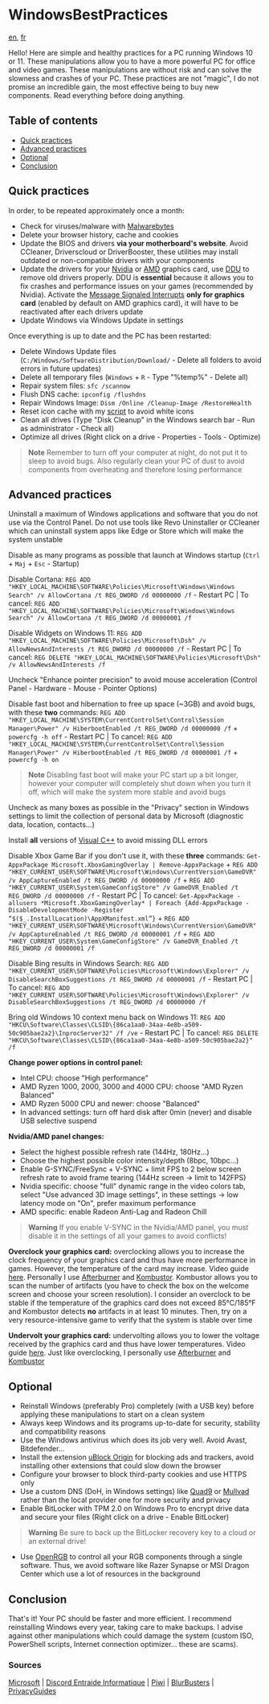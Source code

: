 # WindowsBestPractices

[en](/README.md), [fr](/README-FR.md)

Hello! Here are simple and healthy practices for a PC running Windows 10 or 11. These manipulations allow you to have a more powerful PC for office and video games. These manipulations are without risk and can solve the slowness and crashes of your PC. These practices are not "magic", I do not promise an incredible gain, the most effective being to buy new components. Read everything before doing anything.

## Table of contents
- [Quick practices](#quick-practices)
- [Advanced practices](#advanced-practices)
- [Optional](#optional)
- [Conclusion](#conclusion)

## Quick practices
In order, to be repeated approximately once a month:
* Check for viruses/malware with [Malwarebytes](https://malwarebytes.com/)
* Delete your browser history, cache and cookies
* Update the BIOS and drivers **via your motherboard's website**. Avoid CCleaner, Driverscloud or DriverBooster, these utilities may install outdated or non-compatible drivers with your components
* Update the drivers for your [Nvidia](https://www.nvidia.com/Download/index.aspx?lang=en-us) or [AMD](https://www.amd.com/en/support) graphics card, use [DDU](https://www.guru3d.com/files-details/display-driver-uninstaller-download.html) to remove old drivers properly. DDU is **essential** because it allows you to fix crashes and performance issues on your games (recommended by Nvidia). Activate the [Message Signaled Interrupts](https://www.mediafire.com/file/ewpy1p0rr132thk/MSI_util_v3.zip) **only for graphics card** (enabled by default on AMD graphics card), it will have to be reactivated after each drivers update
* Update Windows via Windows Update in settings

Once everything is up to date and the PC has been restarted:
* Delete Windows Update files (`C:/Windows/SoftwareDistribution/Download/` - Delete all folders to avoid errors in future updates)
* Delete all temporary files (`Windows` + `R` - Type "%temp%" - Delete all)
* Repair system files: `sfc /scannow`
* Flush DNS cache: `ipconfig /flushdns`
* Repair Windows Image: `Dism /Online /Cleanup-Image /RestoreHealth`
* Reset icon cache with my [script](https://github.com/PouletEnSlip/ResetIconCache) to avoid white icons
* Clean all drives (Type "Disk Cleanup" in the Windows search bar - Run as administrator - Check all)
* Optimize all drives (Right click on a drive - Properties - Tools - Optimize)

> **Note** Remember to turn off your computer at night, do not put it to sleep to avoid bugs. Also regularly clean your PC of dust to avoid components from overheating and therefore losing performance

## Advanced practices
Uninstall a maximum of Windows applications and software that you do not use via the Control Panel. Do not use tools like Revo Uninstaller or CCleaner which can uninstall system apps like Edge or Store which will make the system unstable

Disable as many programs as possible that launch at Windows startup (`Ctrl` + `Maj` + `Esc` - Startup)

Disable Cortana: `REG ADD "HKEY_LOCAL_MACHINE\SOFTWARE\Policies\Microsoft\Windows\Windows Search" /v AllowCortana /t REG_DWORD /d 00000000 /f` - Restart PC | To cancel: `REG ADD "HKEY_LOCAL_MACHINE\SOFTWARE\Policies\Microsoft\Windows\Windows Search" /v AllowCortana /t REG_DWORD /d 00000001 /f`

Disable Widgets on Windows 11: `REG ADD "HKEY_LOCAL_MACHINE\SOFTWARE\Policies\Microsoft\Dsh" /v AllowNewsAndInterests /t REG_DWORD /d 00000000 /f` - Restart PC | To cancel: `REG DELETE "HKEY_LOCAL_MACHINE\SOFTWARE\Policies\Microsoft\Dsh" /v AllowNewsAndInterests /f`

Uncheck "Enhance pointer precision" 
to avoid mouse acceleration (Control Panel - Hardware - Mouse - Pointer Options)

Disable fast boot and hibernation to free up space (~3GB) and avoid bugs, with these **two** commands: `REG ADD "HKEY_LOCAL_MACHINE\SYSTEM\CurrentControlSet\Control\Session Manager\Power" /v HiberbootEnabled /t REG_DWORD /d 00000000 /f` + `powercfg -h off` - Restart PC | To cancel: `REG ADD "HKEY_LOCAL_MACHINE\SYSTEM\CurrentControlSet\Control\Session Manager\Power" /v HiberbootEnabled /t REG_DWORD /d 00000001 /f` + `powercfg -h on`
> **Note** Disabling fast boot will make your PC start up a bit longer, however your computer will completely shut down when you turn it off, which will make the system more stable and avoid bugs

Uncheck as many boxes as possible in the "Privacy" section in Windows settings to limit the collection of personal data by Microsoft (diagnostic data, location, contacts...)

Install **all** versions of [Visual C++](https://www.techpowerup.com/download/visual-c-redistributable-runtime-package-all-in-one/) to avoid missing DLL errors

Disable Xbox Game Bar if you don't use it, with these **three** commands: `Get-AppxPackage Microsoft.XboxGamingOverlay | Remove-AppxPackage` + `REG ADD "HKEY_CURRENT_USER\SOFTWARE\Microsoft\Windows\CurrentVersion\GameDVR" /v AppCaptureEnabled /t REG_DWORD /d 00000000 /f` + `REG ADD "HKEY_CURRENT_USER\System\GameConfigStore" /v GameDVR_Enabled /t REG_DWORD /d 00000000 /f` - Restart PC | To cancel: `Get-AppxPackage -allusers *Microsoft.XboxGamingOverlay* | Foreach {Add-AppxPackage -DisableDevelopmentMode -Register “$($_.InstallLocation)\AppXManifest.xml”}` + `REG ADD "HKEY_CURRENT_USER\SOFTWARE\Microsoft\Windows\CurrentVersion\GameDVR" /v AppCaptureEnabled /t REG_DWORD /d 00000001 /f` + `REG ADD "HKEY_CURRENT_USER\System\GameConfigStore" /v GameDVR_Enabled /t REG_DWORD /d 00000001 /f`

Disable Bing results in Windows Search: `REG ADD "HKEY_CURRENT_USER\SOFTWARE\Policies\Microsoft\Windows\Explorer" /v DisableSearchBoxSuggestions /t REG_DWORD /d 00000001 /f` - Restart PC | To cancel: `REG ADD "HKEY_CURRENT_USER\SOFTWARE\Policies\Microsoft\Windows\Explorer" /v DisableSearchBoxSuggestions /t REG_DWORD /d 00000000 /f`

Bring old Windows 10 context menu back on Windows 11: `REG ADD "HKCU\Software\Classes\CLSID\{86ca1aa0-34aa-4e8b-a509-50c905bae2a2}\InprocServer32" /f /ve` - Restart PC | To cancel: `REG DELETE "HKCU\Software\Classes\CLSID\{86ca1aa0-34aa-4e8b-a509-50c905bae2a2}" /f`

**Change power options in control panel:**
* Intel CPU: choose "High performance"
* AMD Ryzen 1000, 2000, 3000 and 4000 CPU: choose "AMD Ryzen Balanced"
* AMD Ryzen 5000 CPU and newer: choose "Balanced"
* In advanced settings: turn off hard disk after 0min (never) and disable USB selective suspend

**Nvidia/AMD panel changes:**
* Select the highest possible refresh rate (144Hz, 180Hz...)
* Choose the highest possible color intensity/depth (8bpc, 10bpc...)
* Enable G-SYNC/FreeSync + V-SYNC + limit FPS to 2 below screen refresh rate to avoid frame tearing (144Hz screen → limit to 142FPS)
* Nvidia specific: choose "full" dynamic range in the video colors tab, select "Use advanced 3D image settings", in these settings -> low latency mode on "On", prefer maximum performance
* AMD specific: enable Radeon Anti-Lag and Radeon Chill
> **Warning** If you enable V-SYNC in the Nvidia/AMD panel, you must disable it in the settings of all your games to avoid conflicts!

**Overclock your graphics card:** overclocking allows you to increase the clock frequency of your graphics card and thus have more performance in games. However, the temperature of the card may increase. Video guide [here](https://www.youtube.com/watch?v=6_Me603fnq8). Personally I use [Afterburner](https://www.msi.com/Landing/afterburner/graphics-cards) and [Kombustor](https://msikombustor.com/). Kombustor allows you to scan the number of artifacts (you have to check the box on the welcome screen and choose your screen resolution). I consider an overclock to be stable if the temperature of the graphics card does not exceed 85°C/185°F and Kombustor detects **no** artifacts in at least 10 minutes. Then, try on a very resource-intensive game to verify that the system is stable over time

**Undervolt your graphics card:** undervolting allows you to lower the voltage received by the graphics card and thus have lower temperatures. Video guide [here](https://www.youtube.com/watch?v=eaVp6vcVIts). Just like overclocking, I personally use [Afterburner](https://www.msi.com/Landing/afterburner/graphics-cards) and [Kombustor](https://msikombustor.com/)

## Optional
* Reinstall Windows (preferably Pro) completely (with a USB key) before applying these manipulations to start on a clean system
* Always keep Windows and its programs up-to-date for security, stability and compatibility reasons
* Use the Windows antivirus which does its job very well. Avoid Avast, Bitdefender...
* Install the extension [uBlock Origin](https://ublockorigin.com/) for blocking ads and trackers, avoid installing other extensions that could slow down the browser
* Configure your browser to block third-party cookies and use HTTPS only
* Use a custom DNS (DoH, in Windows settings) like [Quad9](https://www.quad9.net) or [Mullvad](https://mullvad.net/fr/help/dns-over-https-and-dns-over-tls/) rather than the local provider one for more security and privacy
* Enable BitLocker with TPM 2.0 on Windows Pro to encrypt drive data and secure your files (Right click on a drive - Enable BitLocker)
> **Warning** Be sure to back up the BitLocker recovery key to a cloud or an external drive!
* Use [OpenRGB](https://gitlab.com/CalcProgrammer1/OpenRGB) to control all your RGB components through a single software. Thus, we avoid software like Razer Synapse or MSI Dragon Center which use a lot of resources in the background

## Conclusion
That's it! Your PC should be faster and more efficient. I recommend reinstalling Windows every year, taking care to make backups. I advise against other manipulations which could damage the system (custom ISO, PowerShell scripts, Internet connection optimizer... these are scams).

### Sources
[Microsoft](https://learn.microsoft.com/en-us/windows/security/) | [Discord Entraide Informatique](https://discord.gg/WMsR7dT) | [Piwi](https://github.com/Piwielle) | [BlurBusters](https://blurbusters.com) | [PrivacyGuides](https://privacyguides.org/)
